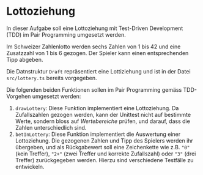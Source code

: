 # Lottoziehung

In dieser Aufgabe soll eine Lottoziehung mit Test-Driven Development (TDD) im Pair Programming umgesetzt werden.

Im Schweizer Zahlenlotto werden sechs Zahlen von 1 bis 42 und eine Zusatzzahl von 1 bis 6 gezogen. Der Spieler kann einen entsprechenden Tipp abgeben.

Die Datnstruktur `Draft` repräsentiert eine Lottiziehung und ist in der Datei `src/lottery.ts` bereits vorgegeben.

Die folgenden beiden Funktionen sollen im Pair Programming gemäss TDD-Vorgehen umgesetzt werden:

1. `drawLottery`: Diese Funktion implementiert eine Lottoziehung. Da Zufallszahlen gezogen werden, kann der Unittest nicht auf bestimmte Werte, sondern bloss auf _Wertebereiche_ prüfen, und darauf, dass die Zahlen unterschiedlich sind.
2. `betInLottery`: Diese Funktion implementiert die Auswertung einer Lottoziehung. Die gezogenen Zahlen und Tipp des Spielers werden ihr übergeben, und als Rückgabewert soll eine Zeichenkette wie z.B. `"0"` (kein Treffer), `"2+"` (zwei Treffer und korrekte Zufallszahl) oder `"3"` (drei Treffer) zurückgegeben werden. Hierzu sind verschiedene Testfälle zu entwickeln.
